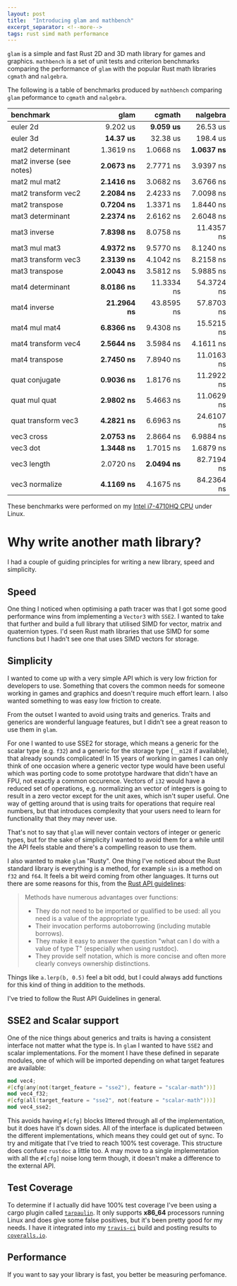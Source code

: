 ```yaml
---
layout: post
title:  "Introducing glam and mathbench"
excerpt_separator: <!--more-->
tags: rust simd math performance
---
```


`glam` is a simple and fast Rust 2D and 3D math library for games and graphics.
`mathbench` is a set of unit tests and criterion benchmarks comparing the
performance of `glam` with the popular Rust math libraries `cgmath` and
`nalgebra`.

The following is a table of benchmarks produced by `mathbench` comparing `glam`
peformance to `cgmath` and `nalgebra`.

| benchmark                 |         glam   |       cgmath   |     nalgebra   |
|:--------------------------|---------------:|---------------:|---------------:|
| euler 2d                  |     9.202 us   |   __9.059 us__ |     26.53 us   |
| euler 3d                  |   __14.37 us__ |     32.38 us   |     198.4 us   |
| mat2 determinant          |    1.3619 ns   |    1.0668 ns   |  __1.0637 ns__ |
| mat2 inverse (see notes)  |  __2.0673 ns__ |    2.7771 ns   |    3.9397 ns   |
| mat2 mul mat2             |  __2.1416 ns__ |    3.0682 ns   |    3.6766 ns   |
| mat2 transform vec2       |  __2.2084 ns__ |    2.4233 ns   |    7.0098 ns   |
| mat2 transpose            |  __0.7204 ns__ |    1.3371 ns   |    1.8440 ns   |
| mat3 determinant          |  __2.2374 ns__ |    2.6162 ns   |    2.6048 ns   |
| mat3 inverse              |  __7.8398 ns__ |    8.0758 ns   |   11.4357 ns   |
| mat3 mul mat3             |  __4.9372 ns__ |    9.5770 ns   |    8.1240 ns   |
| mat3 transform vec3       |  __2.3139 ns__ |    4.1042 ns   |    8.2158 ns   |
| mat3 transpose            |  __2.0043 ns__ |    3.5812 ns   |    5.9885 ns   |
| mat4 determinant          |  __8.0186 ns__ |   11.3334 ns   |   54.3724 ns   |
| mat4 inverse              | __21.2964 ns__ |   43.8595 ns   |   57.8703 ns   |
| mat4 mul mat4             |  __6.8366 ns__ |    9.4308 ns   |   15.5215 ns   |
| mat4 transform vec4       |  __2.5644 ns__ |    3.5984 ns   |    4.1611 ns   |
| mat4 transpose            |  __2.7450 ns__ |    7.8940 ns   |   11.0163 ns   |
| quat conjugate            |  __0.9036 ns__ |    1.8176 ns   |   11.2922 ns   |
| quat mul quat             |  __2.9802 ns__ |    5.4663 ns   |   11.0629 ns   |
| quat transform vec3       |  __4.2821 ns__ |    6.6963 ns   |   24.6107 ns   |
| vec3 cross                |  __2.0753 ns__ |    2.8664 ns   |    6.9884 ns   |
| vec3 dot                  |  __1.3448 ns__ |    1.7015 ns   |    1.6879 ns   |
| vec3 length               |    2.0720 ns   |  __2.0494 ns__ |   82.7194 ns   |
| vec3 normalize            |  __4.1169 ns__ |    4.1675 ns   |   84.2364 ns   |

These benchmarks were performed on my [Intel i7-4710HQ
CPU](https://ark.intel.com/content/www/us/en/ark/products/78930/intel-core-i7-4710hq-processor-6m-cache-up-to-3-50-ghz.html) under Linux.

# Why write another math library?

I had a couple of guiding principles for writing a new library, speed and
simplicity.


## Speed

One thing I noticed when optimising a path tracer was that I got some good
performance wins from implementing a `Vector3` with `SSE2`. I wanted to take
that further and build a full library that utilised SIMD for vector, matrix and
quaternion types. I'd seen Rust math libraries that use SIMD for some functions
but I hadn't see one that uses SIMD vectors for storage.

## Simplicity

I wanted to come up with a very simple API which is very low friction for
developers to use. Something that covers the common needs for someone working in
games and graphics and doesn't require much effort learn. I also wanted
something to was easy low friction to create.

From the outset I wanted to avoid using traits and generics. Traits and generics
are wonderful language features, but I didn't see a great reason to use them in
`glam`.

For one I wanted to use SSE2 for storage, which means a generic for the scalar
type (e.g. `f32`) and a generic for the storage type (`__m128` if available),
that already sounds complicated! In 15 years of working in games I can only
think of one occasion where a generic vector type would have been useful which
was porting code to some prototype hardware that didn't have an FPU, not exactly
a common occurence.  Vectors of `i32` would have a reduced set of operations,
e.g. normalizing an vector of integers is going to result in a zero vector
except for the unit axes, which isn't super useful. One way of getting around
that is using traits for operations that require real numbers, but that
introduces complexity that your users need to learn for functionality that they
may never use.

That's not to say that `glam` will never contain vectors of integer or generic
types, but for the sake of simplicity I wanted to avoid them for a while until
the API feels stable and there's a compelling reason to use them.

I also wanted to make `glam` "Rusty". One thing I've noticed about the Rust
standard library is everything is a method, for example `sin` is a method on
`f32` and `f64`. It feels a bit weird coming from other languages. It turns out
there are some reasons for this, from the [Rust API guidelines]:

> Methods have numerous advantages over functions:
> * They do not need to be imported or qualified to be used: all you need is a
>   value of the appropriate type.
> * Their invocation performs autoborrowing (including mutable borrows).
> * They make it easy to answer the question "what can I do with a value of type
>   T" (especially when using rustdoc).
> * They provide self notation, which is more concise and often more clearly
>   conveys ownership distinctions.

Things like `a.lerp(b, 0.5)` feel a bit odd, but I could always add functions
for this kind of thing in addition to the methods.

I've tried to follow the Rust API Guidelines in general.

## SSE2 and Scalar support

One of the nice things about generics and traits is having a consistent
interface not matter what the type is. In `glam` I wanted to have `SSE2`
and scalar implementations. For the moment I have these defined in separate
modules, one of which will be imported depending on what target features are
available:

```rust
mod vec4;
#[cfg(any(not(target_feature = "sse2"), feature = "scalar-math"))]
mod vec4_f32;
#[cfg(all(target_feature = "sse2", not(feature = "scalar-math")))]
mod vec4_sse2;
```

This avoids having `#[cfg]` blocks littered through all of the implementation,
but it does have it's down sides. All of the interface is duplicated between the
different implementations, which means they could get out of sync. To try and
mitigate that I've tried to reach 100% test coverage. This structure does
confuse `rustdoc` a little too. A may move to a single implementation with all
the `#[cfg]` noise long term though, it doesn't make a difference to the
external API.

## Test Coverage

To determine if I actually did have 100% test coverage I've been using a cargo
plugin called [`tarpaulin`]. It only supports **x86_64** processors running
Linux and does give some false positives, but it's been pretty good for my
needs. I have it integrated into my [`travis-ci`] build and posting results to
[`coveralls.io`].

## Performance

If you want to say your library is fast, you better be measuring perfomance.

[Rust API Guidelines]: https://rust-lang-nursery.github.io/api-guidelines/predictability.html#c-method
[`tarpaulin`]: https://github.com/xd009642/tarpaulin
[`travis-ci`]: https://travis-ci.org/bitshifter/glam-rs
[`coveralls.io`]: https://coveralls.io/github/bitshifter/glam-rs
